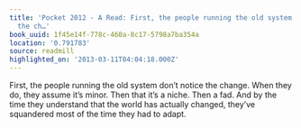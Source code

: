 ```yaml
---
title: 'Pocket 2012 - A Read: First, the people running the old system don’t notice
  the ch…'
book_uuid: 1f45e14f-778c-460a-8c17-5798a7ba354a
location: '0.791783'
source: readmill
highlighted_on: '2013-03-11T04:04:18.000Z'
---
```


First, the people running the old system don’t notice the change. When they do, they assume it’s minor. Then that it’s a niche. Then a fad. And by the time they understand that the world has actually changed, they’ve squandered most of the time they had to adapt.